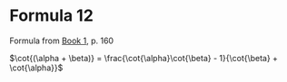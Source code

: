 # Formula 12

Formula from [Book 1](../Buch1.md), p. 160

$\cot{(\alpha + \beta)} = \frac{\cot{\alpha}\cot{\beta} - 1}{\cot{\beta} + \cot{\alpha}}$
